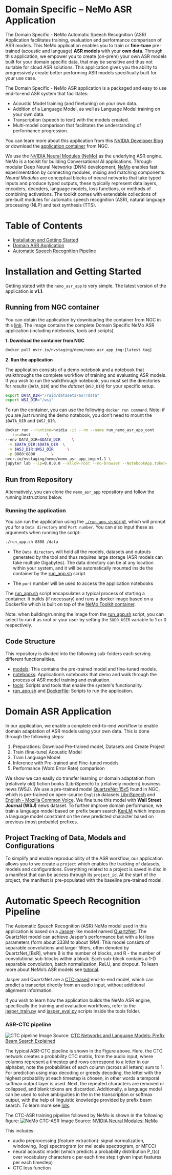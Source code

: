 # Domain Specific – NeMo ASR Application
The Domain Specific - NeMo Automatic Speech Recognition (ASR) Application facilitates training, evaluation and performance comparison of ASR models. This NeMo application enables you to train or **fine-tune** pre-trained (acoustic and language) **ASR models** with your **own data**. Through this application, we empower you to create (on-prem) your own ASR models built for your domain specific data, that may be sensitive and thus not suitable for cloud ASR solutions. This application gives you the ability to progressively create better performing ASR models specifically built for your use case.

The Domain Specific - NeMo ASR application is a packaged and easy to use end-to-end ASR system that facilitates:
-   Acoustic Model training (and finetuning) on your own data.
-   Addition of a Language Model, as well as Language Model training on your own data.
-   Transcription (speech to text) with the models created.
-   Multi-model comparison that facilitates the understanding of performance progression.

You can learn more about this application from this [NVIDIA Developer Blog]( https://devblogs.nvidia.com/how-to-build-domain-specific-automatic-speech-recognition-models-on-gpus/) or download the [application container](https://ngc.nvidia.com/catalog/containers/nvidia:nemo_asr_app_img) from NGC.

We use the [NVIDIA Neural Modules (NeMo)](https://nvidia.github.io/NeMo/index.html) as the underlying ASR engine. NeMo is a toolkit for building Conversational AI applications. Through modular Deep Neural Networks (DNN) development, [NeMo](https://github.com/NVIDIA/NeMo) enables fast experimentation by connecting modules, mixing and matching components. *Neural Modules* are conceptual blocks of neural networks that take typed inputs and produce typed outputs, these typically represent data layers, encoders, decoders, language models, loss functions, or methods of combining activations. The toolkit comes with extendable collections of pre-built modules for automatic speech recognition (ASR), natural language processing (NLP) and text synthesis (TTS).

# Table of Contents
-   [Installation and Getting Started](#installation-and-getting-started)
-   [Domain ASR Application](#domain-asr-application)
-   [Automatic Speech Recognition Pipeline](#automatic-speech-recognition-pipeline)

# Installation and Getting Started
Getting stated with the `nemo_asr_app` is very simple. The latest version of the application is **v1.1**.

## Running from NGC container
You can obtain the application by downloading the container from NGC in this [link]( https://ngc.nvidia.com/catalog/containers/nvidia:nemo_asr_app_img). The image contains the complete Domain Specific NeMo ASR application (including notebooks, tools and scripts).

**1. Download the container from NGC**
``` bash
docker pull nvcr.io/nvstaging/nemo/nemo_asr_app_img:[latest tag]
```
**2. Run the application**

The application consists of a demo notebook and a notebook that walkthroughs the complete workflow of training and evaluating ASR models. If you wish to run the walkthrough notebook, you must set the directories for *results* (`DATA_DIR`) and the *dataset* (`WSJ_DIR`) for your specific setup.
```bash
export DATA_DIR="/raid/datasets/asr/data" 
export WSJ_DIR="/wsj"
```
To run the container, you can use the following `docker run command`. Note: if you are *just* running the demo notebook, you don’t need to mount the `$DATA_DIR` and `$WSJ_DIR`.
```bash
docker run --runtime=nvidia -it --rm --name run_nemo_asr_app_cont      \
 --ipc=host       \
--env DATA_DIR=$DATA_DIR     \
 -v $DATA_DIR:$DATA_DIR  \
 -v $WSJ_DIR:$WSJ_DIR      \
 -p 8888:8888       \
nvcr.io/nvstaging/nemo/nemo_asr_app_img:v1.1 \
jupyter lab --ip=0.0.0.0 --allow-root --no-browser --NotebookApp.token='' --NotebookApp.custom_display_url=http://$(ip route get 8.8.8.8 | head -1 | awk '{print $7}'):8888
```

## Run from Repository
Alternatively, you can clone the `nemo_asr_app` repository and follow the running instructions below.

### Running the application
You can run the application using the [`./run_app.sh` script](run_app.sh), which will prompt you for a `Data directory` and `Port number`. You can also input these as arguments when running the script:
```bash
./run_app.sh 8888 /data
```
- The `Data directory` will hold all the models, datasets and outputs generated by the tool and thus requires large storage (ASR models can take multiple Gigabytes). The data directory can be at any location within your system, and it will be automatically mounted inside the container by the [run_app.sh](run_app.sh) script.

- The `port` number will be used to access the application notebooks

The [run_app.sh](run_app.sh) script encapsulates a typical process of starting a container. It builds (if necessary) and runs a docker image based on a Dockerfile which is built on top of the [NeMo Toolkit container]( https://ngc.nvidia.com/catalog/containers/nvidia:nemo).

Note: when building/running the image from the [run_app.sh](run_app.sh) script, you can select to run it as root or your user by setting the `SUDO_USER` variable to 1 or 0 respectively. 

## Code Structure
This repository is divided into the following sub-folders each serving different functionalities.

* [models](models): This contains the pre-trained model and fine-tuned models. 
* [notebooks](notebooks): Application’s notebooks that demo and walk through the process of ASR model training and evaluation.
* [tools](tools): Scripts and tools that enable the system's functionality.
* [run_app.sh](run_app.sh) and [Dockerfile](Dockerfile): Scripts to run the application.

# Domain ASR Application
In our application, we enable a complete end-to-end workflow to enable domain adaptation of ASR models using your own data. This is done through the following steps:
1.	Preparations: Download Pre-trained model, Datasets and Create Project
2.	Train (fine-tune) Acoustic Model
3.	Train Language Model
4.	Inference with Pre-trained and Fine-tuned models
5.	Performance (Word Error Rate) comparison

We show we can easily do transfer learning or domain adaptation from [relatively old] fiction books (LibriSpeech) to [relatively modern] business news (WSJ). We use a pre-trained model [QuartzeNet 15x5]( https://ngc.nvidia.com/catalog/models/nvidia:quartznet15x5) found in NGC, which is pre-trained on open-source `English` datasets [LibriSpeech](http://www.openslr.org/12) and [English - Mozilla Common Voice](https://voice.mozilla.org/en/datasets). We fine tune this model with **Wall Street Journal (WSJ)** news dataset. To further improve domain performance, we train a language model based on prefix beam search [KenLM]( https://github.com/kpu/kenlm) which imposes a language model constraint on the new predicted character based on previous (most probable) prefixes.

## Project Tracking of Data, Models and Configurations
To simplify and enable reproducibility of the ASR workflow, our application allows you to we create a `project` which enables the tracking of datasets, models and configurations. Everything related to a project is saved in disc in a manifest that can be access through its `project_id`. At the start of the project, the manifest is pre-populated with the baseline pre-trained model. 

# Automatic Speech Recognition Pipeline
The Automatic Speech Recognition (ASR) NeMo model used in this application is based on a [Jasper]( https://arxiv.org/abs/1904.03288)-like model named [QuartzNet]( https://arxiv.org/pdf/1910.10261.pdf).  The QuartzNet model can achieve Jasper’s performance but with a lot less parameters (form about 333M to about 19M). This model consists of separable convolutions and larger filters, often denoted by QuartzNet_[BxR], where B is the number of blocks, and R - the number of convolutional sub-blocks within a block. Each sub-block contains a 1-D separable convolution, batch normalization, ReLU, and dropout. To learn more about NeMo’s ASR models see [tutorial](https://nvidia.github.io/NeMo/asr/models.html).

Jasper and QuartzNet are a [CTC-based]( https://www.cs.toronto.edu/~graves/icml_2006.pdf) end-to-end model, which can predict a transcript directly from an audio input, without additional alignment information.

If you wish to learn how the application builds the NeMo ASR engine, specifically the training and evaluation workflows, refer to the [jasper_train.py](/tools/NeMo/jasper_train.py) and [jasper_eval.py](/tools/NeMo/jasper_eval.py) scripts inside the tools folder.

### ASR-CTC pipeline
![CTC pipeline](https://miro.medium.com/max/4131/1*4ailcffDrQH3v9FquuX30A.png)
Image Source: [CTC Networks and Language Models: Prefix Beam Search Explained](https://medium.com/corti-ai/ctc-networks-and-language-models-prefix-beam-search-explained-c11d1ee23306)

The typical ASR-CTC pipeline is shown in the Figure above. Here, the CTC network creates a probability CTC matrix, from the audio input, where columns represent a timestep and rows correspond to a letter in our alphabet, note the probabilities of each column (across all letters) sum to 1. For prediction using max decoding or greedy decoding, the letter with the highest probability at each timestep is chosen, in other words a temporal softmax output layer is used. Next, the repeated characters are removed or collapsed, and blank tokens are discarded. Additionally, a language model can be used to solve ambiguities in the in the transcription or softmax output, with the help of linguistic knowledge provided by prefix beam search. To learn more see [link]( https://medium.com/corti-ai/ctc-networks-and-language-models-prefix-beam-search-explained-c11d1ee23306).

The CTC-ASR training pipeline followed by NeMo is shown in the following figure:
![NeMo CTC-ASR](https://nvidia.github.io/NeMo/_images/ctc_asr.png)
Image Source: [NVIDIA Neural Modules: NeMo](https://nvidia.github.io/NeMo/)

This includes:
-   audio preprocessing (feature extraction): signal normalization, windowing, (log) spectrogram (or mel scale spectrogram, or MFCC)
-   neural acoustic model (which predicts a probability distribution P_t(c) over vocabulary characters c per each time step t given input features per each timestep)
-   CTC loss function
